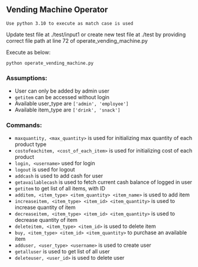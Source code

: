 ## Vending Machine Operator
`Use python 3.10 to execute as match case is used`


Update test file at ./test/input1 or create new test file at ./test by providing correct file path at line 72 of operate_vending_machine.py

Execute as below:

`python operate_vending_machine.py`

### Assumptions:
- User can only be added by admin user
- `getitem` can be accessed without login
- Available user_type are `['admin', 'employee']`
- Available item_type are `['drink', 'snack']`

### Commands:

- `maxquantity, <max_quantity>` is used for initializing max quantity of each product type
- `costofeachitem, <cost_of_each_item>` is used for initializing cost of each product
- `login, <username>` used for login
- `logout` is used for logout
- `addcash` is used to add cash for user
- `getavailablecash` is used to fetch current cash balance of logged in user
- `getitem` to get list of all items, with ID
- `additem, <item_type> <item_quantity> <item_name>` is used to add item
- `increaseitem, <item_type> <item_id> <item_quantity>` is used to increase quantity of item
- `decreaseitem, <item_type> <item_id> <item_quantity>` is used to decrease quantity of item
- `deleteitem, <item_type> <item_id>` is used to delete item
- `buy, <item_type> <item_id> <item_quantity>` to purchase an available item
- `adduser, <user_type> <username>` is used to create user
- `getalluser` is used to get list of all user
- `deleteuser, <user_id>` is used to delete user



